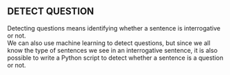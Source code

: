 ## DETECT QUESTION
Detecting questions means identifying whether a sentence is interrogative or not.<br/>
 We can also use machine learning to detect questions, but since we all know the type of sentences we see in an interrogative sentence, it is also possible to write a Python script to detect whether a sentence is a question or not.
